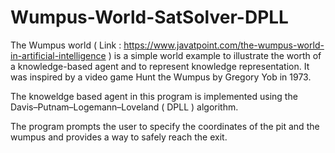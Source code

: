 # Wumpus-World-SatSolver-DPLL

The Wumpus world ( Link : https://www.javatpoint.com/the-wumpus-world-in-artificial-intelligence ) is a simple world example to illustrate the worth of a knowledge-based agent and to represent knowledge representation. 
It was inspired by a video game Hunt the Wumpus by Gregory Yob in 1973. 

The knoweldge based agent in this program is implemented using the Davis–Putnam–Logemann–Loveland ( DPLL ) algorithm. 

The program prompts the user to specify the coordinates of the pit and the wumpus and provides a way to safely reach the exit.  
